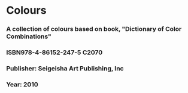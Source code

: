# Colours
### A collection of colours based on book, "Dictionary of Color Combinations"
### ISBN978-4-86152-247-5 C2070
### Publisher: Seigeisha Art Publishing, Inc
### Year: 2010
